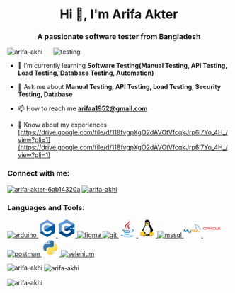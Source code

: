 <h1 align="center">Hi 👋, I'm Arifa Akter</h1>
<h3 align="center">A passionate software tester from Bangladesh</h3>

<img align="right" alt="testing" width="400" src="https://www.cyanous.com/img/test3.gif">

<p align="left"> <img src="https://komarev.com/ghpvc/?username=arifa-akhi&label=Profile%20views&color=0e75b6&style=flat" alt="arifa-akhi" /> </p>

- 🌱 I’m currently learning **Software Testing(Manual Testing, API Testing, Load Testing, Database Testing, Automation)**

- 💬 Ask me about **Manual Testing, API Testing, Load Testing, Security Testing, Database**

- 📫 How to reach me **arifaa1952@gmail.com**

- 📄 Know about my experiences [https://drive.google.com/file/d/118fvgpXgO2dAVOtVfcqkJrp6l7Yo_4H_/view?pli=1](https://drive.google.com/file/d/118fvgpXgO2dAVOtVfcqkJrp6l7Yo_4H_/view?pli=1)

<h3 align="left">Connect with me:</h3>
<p align="left">
<a href="https://linkedin.com/in/arifa-akter-6ab14320a" target="blank"><img align="center" src="https://raw.githubusercontent.com/rahuldkjain/github-profile-readme-generator/master/src/images/icons/Social/linked-in-alt.svg" alt="arifa-akter-6ab14320a" height="30" width="40" /></a>
<a href="https://instagram.com/arifa-akhi" target="blank"><img align="center" src="https://raw.githubusercontent.com/rahuldkjain/github-profile-readme-generator/master/src/images/icons/Social/instagram.svg" alt="arifa-akhi" height="30" width="40" /></a>
</p>

<h3 align="left">Languages and Tools:</h3>
<p align="left"> <a href="https://www.arduino.cc/" target="_blank" rel="noreferrer"> <img src="https://cdn.worldvectorlogo.com/logos/arduino-1.svg" alt="arduino" width="40" height="40"/> </a> <a href="https://www.cprogramming.com/" target="_blank" rel="noreferrer"> <img src="https://raw.githubusercontent.com/devicons/devicon/master/icons/c/c-original.svg" alt="c" width="40" height="40"/> </a> <a href="https://www.w3schools.com/cpp/" target="_blank" rel="noreferrer"> <img src="https://raw.githubusercontent.com/devicons/devicon/master/icons/cplusplus/cplusplus-original.svg" alt="cplusplus" width="40" height="40"/> </a> <a href="https://www.figma.com/" target="_blank" rel="noreferrer"> <img src="https://www.vectorlogo.zone/logos/figma/figma-icon.svg" alt="figma" width="40" height="40"/> </a> <a href="https://git-scm.com/" target="_blank" rel="noreferrer"> <img src="https://www.vectorlogo.zone/logos/git-scm/git-scm-icon.svg" alt="git" width="40" height="40"/> </a> <a href="https://www.java.com" target="_blank" rel="noreferrer"> <img src="https://raw.githubusercontent.com/devicons/devicon/master/icons/java/java-original.svg" alt="java" width="40" height="40"/> </a> <a href="https://www.linux.org/" target="_blank" rel="noreferrer"> <img src="https://raw.githubusercontent.com/devicons/devicon/master/icons/linux/linux-original.svg" alt="linux" width="40" height="40"/> </a> <a href="https://www.microsoft.com/en-us/sql-server" target="_blank" rel="noreferrer"> <img src="https://www.svgrepo.com/show/303229/microsoft-sql-server-logo.svg" alt="mssql" width="40" height="40"/> </a> <a href="https://www.mysql.com/" target="_blank" rel="noreferrer"> <img src="https://raw.githubusercontent.com/devicons/devicon/master/icons/mysql/mysql-original-wordmark.svg" alt="mysql" width="40" height="40"/> </a> <a href="https://www.oracle.com/" target="_blank" rel="noreferrer"> <img src="https://raw.githubusercontent.com/devicons/devicon/master/icons/oracle/oracle-original.svg" alt="oracle" width="40" height="40"/> </a> <a href="https://postman.com" target="_blank" rel="noreferrer"> <img src="https://www.vectorlogo.zone/logos/getpostman/getpostman-icon.svg" alt="postman" width="40" height="40"/> </a> <a href="https://www.python.org" target="_blank" rel="noreferrer"> <img src="https://raw.githubusercontent.com/devicons/devicon/master/icons/python/python-original.svg" alt="python" width="40" height="40"/> </a> <a href="https://www.selenium.dev" target="_blank" rel="noreferrer"> <img src="https://raw.githubusercontent.com/detain/svg-logos/780f25886640cef088af994181646db2f6b1a3f8/svg/selenium-logo.svg" alt="selenium" width="40" height="40"/> </a> </p>

<p><img align="left" src="https://github-readme-stats.vercel.app/api/top-langs?username=arifa-akhi&show_icons=true&locale=en&layout=compact" alt="arifa-akhi" /></p>

<p>&nbsp;<img align="center" src="https://github-readme-stats.vercel.app/api?username=arifa-akhi&show_icons=true&locale=en" alt="arifa-akhi" /></p>

<p><img align="center" src="https://github-readme-streak-stats.herokuapp.com/?user=arifa-akhi&" alt="arifa-akhi" /></p>
